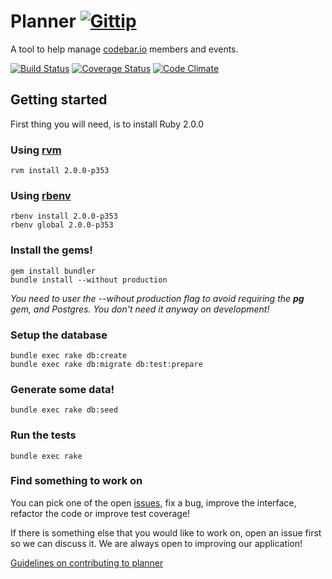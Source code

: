 # Planner [![Gittip](http://img.shields.io/gittip/shields.io.png)](https://www.gittip.com/by_codebar/)

A tool to help manage [codebar.io](http://codebar.io) members and events.

[![Build Status](https://travis-ci.org/codebar/planner.png?branch=master)](https://travis-ci.org/codebar/planner)
[![Coverage Status](https://coveralls.io/repos/codebar/planner/badge.png)](https://coveralls.io/r/codebar/planner)
[![Code Climate](https://codeclimate.com/github/codebar/planner.png)](https://codeclimate.com/github/codebar/planner)


## Getting started

First thing you will need, is to install Ruby 2.0.0

### Using [rvm](https://rvm.io/rvm/install)

```
rvm install 2.0.0-p353
```

### Using [rbenv](https://github.com/sstephenson/rbenv)

```
rbenv install 2.0.0-p353
rbenv global 2.0.0-p353
```

### Install the gems!

```
gem install bundler
bundle install --without production
```

_You need to user the --wihout production flag to avoid requiring the **pg** gem, and Postgres. You don't need it anyway on development!_

### Setup the database

```
bundle exec rake db:create
bundle exec rake db:migrate db:test:prepare
```

### Generate some data!

```
bundle exec rake db:seed
```

### Run the tests
```
bundle exec rake
```

### Find something to work on
You can pick one of the open [issues](https://github.com/codebar/planner/issues), fix a bug, improve the interface, refactor the code or improve test coverage!

If there is something else that you would like to work on, open an issue first so we can discuss it. We are always open to improving our application!

[Guidelines on contributing to planner](https://github.com/codebar/planner/blob/master/CONTRIBUTING.md)

